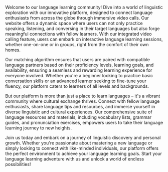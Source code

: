 Welcome to our language learning community! Dive into a world of linguistic exploration with our innovative platform, designed to connect language enthusiasts from across the globe through immersive video calls. Our website offers a dynamic space where users can not only practice speaking, listening, and conversing in their target languages but also forge meaningful connections with fellow learners. With our integrated video calling feature, users can embark on interactive language learning sessions, whether one-on-one or in groups, right from the comfort of their own homes.

Our matching algorithm ensures that users are paired with compatible language partners based on their proficiency levels, learning goals, and availability, ensuring a seamless and rewarding learning experience for everyone involved. Whether you're a beginner looking to practice basic conversation skills or an advanced learner seeking to fine-tune your fluency, our platform caters to learners of all levels and backgrounds.

But our platform is more than just a place to learn languages – it's a vibrant community where cultural exchange thrives. Connect with fellow language enthusiasts, share language tips and resources, and immerse yourself in diverse linguistic and cultural experiences. Our comprehensive suite of language resources and materials, including vocabulary lists, grammar guides, and pronunciation exercises, empowers users to take their language learning journey to new heights.

Join us today and embark on a journey of linguistic discovery and personal growth. Whether you're passionate about mastering a new language or simply looking to connect with like-minded individuals, our platform offers the perfect environment to achieve your language learning goals. Start your language learning adventure with us and unlock a world of endless possibilities!